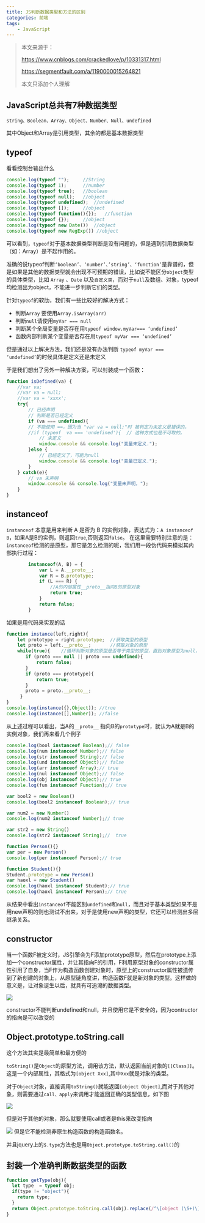```yaml
---
title: JS判断数据类型和方法的区别
categories: 前端
tags:
    - JavaScript
---
```


> 本文来源于：
>
> https://www.cnblogs.com/crackedlove/p/10331317.html
>
> https://segmentfault.com/a/1190000015264821
>
> 本文只添加个人理解

## JavaScript总共有7种数据类型

`string、Boolean、Array、Object、Number、Null、undefined`

其中Object和Array是引用类型，其余的都是基本数据类型



## typeof

看看控制台输出什么

```js
console.log(typeof "");		//String	
console.log(typeof 1);		//number
console.log(typeof true);	//boolean
console.log(typeof null);	//object
console.log(typeof undefined);	//undefined
console.log(typeof []);		//object
console.log(typeof function(){});	//function
console.log(typeof {});		//object
console.log(typeof new Date())	//object
console.log(typeof new RegExp()) //object
```

可以看到，`typeof`对于基本数据类型判断是没有问题的，但是遇到引用数据类型（如：Array）是不起作用的。

准确的说typeof判断`‘boolean’、‘number’、’string’、‘function’`是靠谱的，但是如果是其他的数据类型就会出现不可预期的错误，比如说不能区分`object`类型的具体类型，比如 `Array` 、`Date` 以及`自定义类`，而对于`null`及数组、对象，typeof均检测出为object，不能进一步判断它们的类型。

针对`typeof`的软肋，我们有一些比较好的解决方式：

- 判断`Array` 要使用`Array.isArray(arr)`
- 判断`null`请使用`myVar === null`
- 判断某个全局变量是否存在用`typeof window.myVar=== ‘undefined’`
- 函数内部判断某个变量是否存在用`typeof myVar === ‘undefined’`

但是通过以上解决方法，我们还是没有办法判断 `typeof myVar === ‘undefined’`的时候具体是定义还是未定义

于是我们想出了另外一种解决方案，可以封装成一个函数：

```js
function isDefined(va) {
    //var va;
    //var va = null;
    //var va = 'xxxx';
    try{
        // 已经声明
        // 判断是否已经定义
        if (va === undefined){ 
        // 不能使用 ==，因为当 "var va = null;"时 被判定为未定义是错误的。
        //if (typeof  va === 'undefined'){  // 这种方式也是不可取的。
            // 未定义
            window.console && console.log("变量未定义.");
        }else {
            // 已经定义了，可能为null 
            window.console && console.log("变量已定义.");
        }
    } catch(e){
        // va 未声明
        window.console && console.log("变量未声明，");
    }
}
```

## instanceof

`instanceof` 本意是用来判断 A 是否为 B 的实例对象，表达式为：`A instanceof B`，如果A是B的实例，则返回`true`,否则返回`false`。 在这里需要特别注意的是：`instanceof`检测的是原型，那它是怎么检测的呢，我们用一段伪代码来模拟其内部执行过程：

```js
        instanceof(A, B) = {
            var L = A.__proto__;
            var R = B.prototype;
            if (L === R) {
                //A的内部属性__proto__指向B的原型对象
                return true;
            }
            return false;
        }
```

如果是用代码来实现的话

```js
function instance(left,right){
    let prototype = right.prototype;  //获取类型的原型
    let proto = left.__proto__;       //获取对象的原型
    while(true){    //循环判断对象的原型是否等于类型的原型，直到对象原型为null，因为原型链最终为null
       if (proto === null || proto === undefined){
           return false;
       }
       if (proto === prototype){
           return true;
       }
       proto = proto.__proto__;
     }
}
console.log(instance({},Object)); //true
console.log(instance([],Number)); //false
```

从上述过程可以看出，当A的`__proto__` 指向B的`prototype`时，就认为A就是B的实例对象，我们再来看几个例子

```js
console.log(bool instanceof Boolean);// false
console.log(num instanceof Number);// false
console.log(str instanceof String);// false
console.log(und instanceof Object);// false
console.log(arr instanceof Array);// true
console.log(nul instanceof Object);// false
console.log(obj instanceof Object);// true
console.log(fun instanceof Function);// true

var bool2 = new Boolean()
console.log(bool2 instanceof Boolean);// true

var num2 = new Number()
console.log(num2 instanceof Number);// true

var str2 = new String()
console.log(str2 instanceof String);//  true

function Person(){}
var per = new Person()
console.log(per instanceof Person);// true

function Student(){}
Student.prototype = new Person()
var haoxl = new Student()
console.log(haoxl instanceof Student);// true
console.log(haoxl instanceof Person);// true
```

从结果中看出`instanceof`不能区别`undefined`和`null`，而且对于基本类型如果不是用new声明的则也测试不出来，对于是使用new声明的类型，它还可以检测出多层继承关系。

## constructor

 当一个函数F被定义时，JS引擎会为F添加prototype原型，然后在prototype上添加一个constructor属性，并让其指向F的引用，F利用原型对象的constructor属性引用了自身，当F作为构造函数创建对象时，原型上的constructor属性被遗传到了新创建的对象上，从原型链角度讲，构造函数F就是新对象的类型。这样做的意义是，让对象诞生以后，就具有可追溯的数据类型。

![](https://txy-tc-ly-1256104767.cos.ap-guangzhou.myqcloud.com/1523596-20190128175441624-282258963.png)

constructor不能判断undefined和null，并且使用它是不安全的，因为contructor的指向是可以改变的

## Object.prototype.toString.call

这个方法其实是最简单和最方便的

 `toString()`是`Object`的原型方法，调用该方法，默认返回当前对象的`[[Class]]`。这是一个内部属性，其格式为`[object Xxx]`,其中`Xxx`就是对象的类型。

 对于`Object`对象，直接调用`toString()`就能返回`[object Object]`,而对于其他对象，则需要通过`call、apply`来调用才能返回正确的类型信息，如下图

![](https://txy-tc-ly-1256104767.cos.ap-guangzhou.myqcloud.com/image-20200826192644293.png)

但是对于其他的对象，那么就要使用call或者是this来改变指向

![](https://txy-tc-ly-1256104767.cos.ap-guangzhou.myqcloud.com/1523596-20190128180522674-291035001.png)
但是它不能检测非原生构造函数的构造函数名。

并且jquery上的`$.type`方法也是用`Object.prototype.toString.call()`的

## 封装一个准确判断数据类型的函数

```js
function getType(obj){
  let type  = typeof obj;
  if(type != "object"){
    return type;
  }
  return Object.prototype.toString.call(obj).replace(/^\[object (\S+)\]$/, '$1');
}
```

